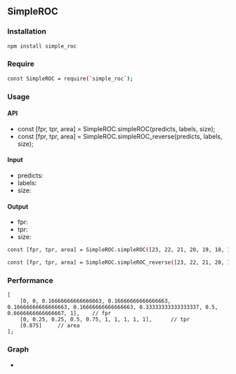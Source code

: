 ## SimpleROC

### Installation

```bash
npm install simple_roc
```

### Require

```bash
const SimpleROC = require(`simple_roc`);
```

### Usage

#### API

-   const [fpr, tpr, area] = SimpleROC.simpleROC(predicts, labels, size);
-   const [fpr, tpr, area] = SimpleROC.simpleROC_reverse(predicts, labels, size);

#### Input

-   predicts:
-   labels:
-   size:

#### Output

-   fpr:
-   tpr:
-   size:

```bash
const [fpr, tpr, area] = SimpleROC.simpleROC([23, 22, 21, 20, 19, 18, 17, 16, 15, 14], [1, 1, 1, 1, 1, 0, 0, 0, 1, 0], 10);
```

```bash
const [fpr, tpr, area] = SimpleROC.simpleROC_reverse([23, 22, 21, 20, 19, 18, 17, 16, 15, 14], [0, 1, 0, 0, 0, 1, 1, 1, 1, 1], 10);
```

### Performance

```
[
    [0, 0, 0.16666666666666663, 0.16666666666666663, 0.16666666666666663, 0.16666666666666663, 0.33333333333333337, 0.5, 0.6666666666666667, 1],    // fpr
    [0, 0.25, 0.25, 0.5, 0.75, 1, 1, 1, 1, 1],      // tpr
    [0.875]     // area
];
```

### Graph

-

